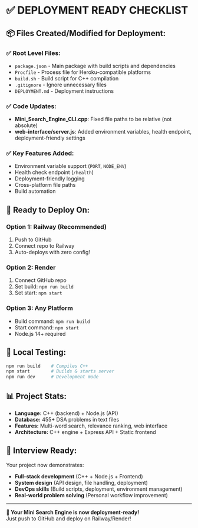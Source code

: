 # ✅ DEPLOYMENT READY CHECKLIST

## 📦 Files Created/Modified for Deployment:

### ✅ **Root Level Files:**
- `package.json` - Main package with build scripts and dependencies
- `Procfile` - Process file for Heroku-compatible platforms  
- `build.sh` - Build script for C++ compilation
- `.gitignore` - Ignore unnecessary files
- `DEPLOYMENT.md` - Deployment instructions

### ✅ **Code Updates:**
- **Mini_Search_Engine_CLI.cpp**: Fixed file paths to be relative (not absolute)
- **web-interface/server.js**: Added environment variables, health endpoint, deployment-friendly settings

### ✅ **Key Features Added:**
- Environment variable support (`PORT`, `NODE_ENV`)
- Health check endpoint (`/health`)
- Deployment-friendly logging
- Cross-platform file paths
- Build automation

## 🚀 **Ready to Deploy On:**

### **Option 1: Railway (Recommended)**
1. Push to GitHub
2. Connect repo to Railway
3. Auto-deploys with zero config!

### **Option 2: Render**
1. Connect GitHub repo
2. Set build: `npm run build`
3. Set start: `npm start`

### **Option 3: Any Platform**
- Build command: `npm run build`
- Start command: `npm start`
- Node.js 14+ required

## 🧪 **Local Testing:**
```bash
npm run build    # Compiles C++
npm start        # Builds & starts server
npm run dev      # Development mode
```

## 📊 **Project Stats:**
- **Language:** C++ (backend) + Node.js (API)
- **Database:** 455+ DSA problems in text files
- **Features:** Multi-word search, relevance ranking, web interface
- **Architecture:** C++ engine + Express API + Static frontend

## 🎯 **Interview Ready:**
Your project now demonstrates:
- **Full-stack development** (C++ + Node.js + Frontend)
- **System design** (API design, file handling, deployment)
- **DevOps skills** (Build scripts, deployment, environment management)
- **Real-world problem solving** (Personal workflow improvement)

---
**🚀 Your Mini Search Engine is now deployment-ready!**  
Just push to GitHub and deploy on Railway/Render!